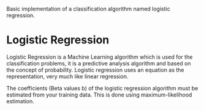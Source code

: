 Basic implementation of a classification algorithm named logistic regression.

# Logistic Regression
Logistic Regression is a Machine Learning algorithm which is used for the classification problems, it is a predictive analysis algorithm and based on the concept of probability.
Logistic regression uses an equation as the representation, very much like linear regression.

The coefficients (Beta values b) of the logistic regression algorithm must be estimated from your training data. This is done using maximum-likelihood estimation.


